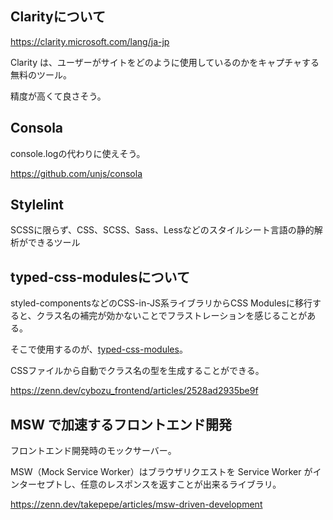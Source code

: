 ## Clarityについて

https://clarity.microsoft.com/lang/ja-jp

Clarity は、ユーザーがサイトをどのように使用しているのかをキャプチャする無料のツール。

精度が高くて良さそう。

## Consola

console.logの代わりに使えそう。

https://github.com/unjs/consola

## Stylelint

SCSSに限らず、CSS、SCSS、Sass、Lessなどのスタイルシート言語の静的解析ができるツール

## typed-css-modulesについて

styled-componentsなどのCSS-in-JS系ライブラリからCSS Modulesに移行すると、クラス名の補完が効かないことでフラストレーションを感じることがある。

そこで使用するのが、[typed-css-modules](https://github.com/Quramy/typed-css-modules)。

CSSファイルから自動でクラス名の型を生成することができる。

https://zenn.dev/cybozu_frontend/articles/2528ad2935be9f

## MSW で加速するフロントエンド開発

フロントエンド開発時のモックサーバー。

MSW（Mock Service Worker）はブラウザリクエストを Service Worker がインターセプトし、任意のレスポンスを返すことが出来るライブラリ。

https://zenn.dev/takepepe/articles/msw-driven-development

